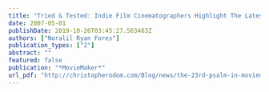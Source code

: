 ```yaml
---
title: "Tried & Tested: Indie Film Cinematographers Highlight The Latest HD and HDV Cameras"
date: 2007-05-01
publishDate: 2019-10-26T03:45:27.563463Z
authors: ["Noralil Ryan Fores"]
publication_types: ["2"]
abstract: ""
featured: false
publication: "*MovieMaker*"
url_pdf: "http://christopherodom.com/Blog/news/the-23rd-psalm-in-moviemaker-magazine/"
---
```


